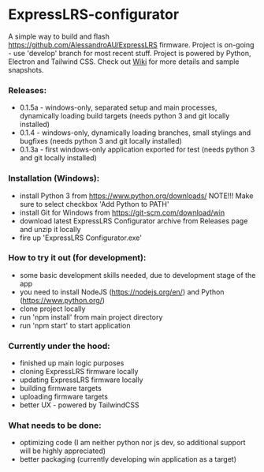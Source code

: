 # ExpressLRS-configurator

A simple way to build and flash https://github.com/AlessandroAU/ExpressLRS firmware. Project is on-going - use 'develop' branch for most recent stuff. Project is powered by Python, Electron and Tailwind CSS. Check out [Wiki](https://github.com/dimitroffs/ExpressLRS-configurator/wiki) for more details and sample snapshots.

### Releases:
 - 0.1.5a - windows-only, separated setup and main processes, dynamically loading build targets (needs python 3 and git locally installed)
 - 0.1.4 - windows-only, dynamically loading branches, small stylings and bugfixes (needs python 3 and git locally installed)
 - 0.1.3a - first windows-only application exported for test (needs python 3 and git locally installed)
 
### Installation (Windows):
 - install Python 3 from https://www.python.org/downloads/ NOTE!!! Make sure to select checkbox 'Add Python to PATH'
 - install Git for Windows from https://git-scm.com/download/win
 - download latest ExpressLRS Configurator archive from Releases page and unzip it locally
 - fire up 'ExpressLRS Configurator.exe'

### How to try it out (for development):
 - some basic development skills needed, due to development stage of the app
 - you need to install NodeJS (https://nodejs.org/en/) and Python (https://www.python.org/)
 - clone project locally
 - run 'npm install' from main project directory
 - run 'npm start' to start application

### Currently under the hood:
 - finished up main logic purposes
 - cloning ExpressLRS firmware locally
 - updating ExpressLRS firmware locally
 - building firmware targets
 - uploading firmware targets
 - better UX - powered by TailwindCSS
 
### What needs to be done: 
 - optimizing code (I am neither python nor js dev, so additional support will be highly appreciated)
 - better packaging (currently developing win application as a target)
